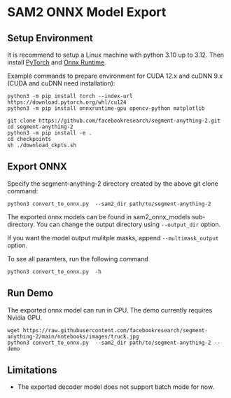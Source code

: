 # SAM2 ONNX Model Export

## Setup Environment
It is recommend to setup a Linux machine with python 3.10 up to 3.12. Then install [PyTorch](https://pytorch.org/) and [Onnx Runtime](https://onnxruntime.ai/docs/install/#python-installs).

Example commands to prepare environment for CUDA 12.x and cuDNN 9.x (CUDA and cuDNN need installation):
```
python3 -m pip install torch --index-url https://download.pytorch.org/whl/cu124
python3 -m pip install onnxruntime-gpu opencv-python matplotlib
```

```
git clone https://github.com/facebookresearch/segment-anything-2.git
cd segment-anything-2
python3 -m pip install -e .
cd checkpoints
sh ./download_ckpts.sh
```

## Export ONNX
Specify the segment-anything-2 directory created by the above git clone command:
```
python3 convert_to_onnx.py  --sam2_dir path/to/segment-anything-2
```
The exported onnx models can be found in sam2_onnx_models sub-directory. You can change the output directory using `--output_dir` option.

If you want the model output mulitple masks, append `--multimask_output` option.

To see all paramters, run the following command
```
python3 convert_to_onnx.py  -h
```

## Run Demo
The exported onnx model can run in CPU. The demo currently requires Nvidia GPU.
```
wget https://raw.githubusercontent.com/facebookresearch/segment-anything-2/main/notebooks/images/truck.jpg
python3 convert_to_onnx.py  --sam2_dir path/to/segment-anything-2 --demo
```

## Limitations
- The exported decoder model does not support batch mode for now.
